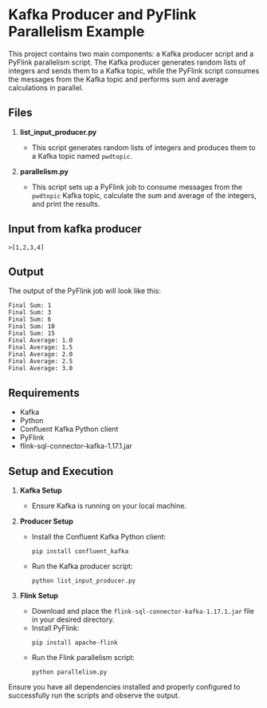 # Kafka Producer and PyFlink Parallelism Example

This project contains two main components: a Kafka producer script and a PyFlink parallelism script. The Kafka producer generates random lists of integers and sends them to a Kafka topic, while the PyFlink script consumes the messages from the Kafka topic and performs sum and average calculations in parallel.

## Files

1. **list_input_producer.py**
   - This script generates random lists of integers and produces them to a Kafka topic named `pwdtopic`.

2. **parallelism.py**
   - This script sets up a PyFlink job to consume messages from the `pwdtopic` Kafka topic, calculate the sum and average of the integers, and print the results.
## Input from kafka producer
```
>[1,2,3,4]
```
## Output

The output of the PyFlink job will look like this:
```
Final Sum: 1
Final Sum: 3
Final Sum: 6
Final Sum: 10
Final Sum: 15
Final Average: 1.0
Final Average: 1.5
Final Average: 2.0
Final Average: 2.5
Final Average: 3.0
```

## Requirements

- Kafka
- Python
- Confluent Kafka Python client
- PyFlink
- flink-sql-connector-kafka-1.17.1.jar

## Setup and Execution

1. **Kafka Setup**
   - Ensure Kafka is running on your local machine.

2. **Producer Setup**
   - Install the Confluent Kafka Python client:
     ```
     pip install confluent_kafka
     ```
   - Run the Kafka producer script:
     ```
     python list_input_producer.py
     ```

3. **Flink Setup**
   - Download and place the `flink-sql-connector-kafka-1.17.1.jar` file in your desired directory.
   - Install PyFlink:
     ```
     pip install apache-flink
     ```
   - Run the Flink parallelism script:
     ```
     python parallelism.py
     ```

Ensure you have all dependencies installed and properly configured to successfully run the scripts and observe the output.
